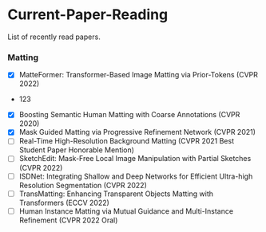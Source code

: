 # Current-Paper-Reading

List of recently read papers.

### Matting
 - [x] MatteFormer: Transformer-Based Image Matting via Prior-Tokens (CVPR 2022)
 - 123
 - [x] Boosting Semantic Human Matting with Coarse Annotations (CVPR 2020)
 - [x] Mask Guided Matting via Progressive Refinement Network (CVPR 2021)
 - [ ] Real-Time High-Resolution Background Matting (CVPR 2021 Best Student Paper Honorable Mention)
 - [ ] SketchEdit: Mask-Free Local Image Manipulation with Partial Sketches (CVPR 2022)
 - [ ] ISDNet: Integrating Shallow and Deep Networks for Efficient Ultra-high Resolution Segmentation (CVPR 2022)
 - [ ] TransMatting: Enhancing Transparent Objects Matting with Transformers (ECCV 2022)
 - [ ] Human Instance Matting via Mutual Guidance and Multi-Instance Refinement (CVPR 2022 Oral)
